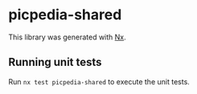 # picpedia-shared

This library was generated with [Nx](https://nx.dev).

## Running unit tests

Run `nx test picpedia-shared` to execute the unit tests.
